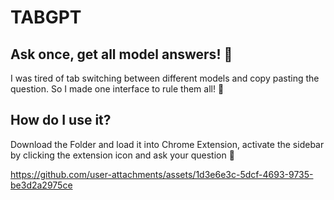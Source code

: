 # TABGPT
## Ask once, get all model answers! 🤖
I was tired of tab switching between different models and copy pasting the question.
So I made one interface to rule them all! 🧙

## How do I use it?
Download the Folder and load it into Chrome Extension, activate the sidebar by clicking the extension icon and ask your question 🚀 

https://github.com/user-attachments/assets/1d3e6e3c-5dcf-4693-9735-be3d2a2975ce

